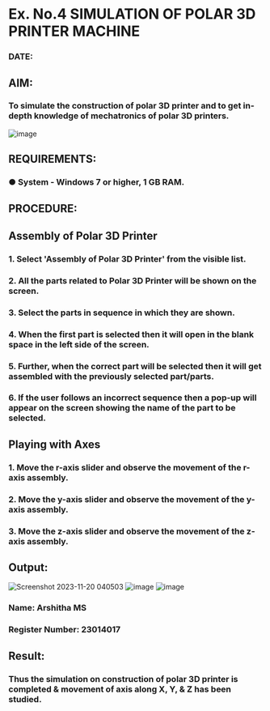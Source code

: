 # Ex. No.4 SIMULATION OF POLAR 3D PRINTER MACHINE

### DATE: 

## AIM:
### To simulate the construction of polar 3D printer and to get in-depth knowledge of mechatronics of polar 3D printers.

![image](https://github.com/Sellakumar1987/Ex.-No.-4---SIMULATION-OF-POLAR-3D-PRINTER-MACHINE/assets/113594316/b551f195-9877-49a2-99bb-a9efcfb3381a)

## REQUIREMENTS:
### ●	System - Windows 7 or higher, 1 GB RAM.

## PROCEDURE:

## Assembly of Polar 3D Printer
### 1.	Select 'Assembly of Polar 3D Printer' from the visible list.
### 2.	All the parts related to Polar 3D Printer will be shown on the screen.
### 3.	Select the parts in sequence in which they are shown.
### 4.	When the first part is selected then it will open in the blank space in the left side of the screen.
### 5.	Further, when the correct part will be selected then it will get assembled with the previously selected part/parts.
### 6.	If the user follows an incorrect sequence then a pop-up will appear on the screen showing the name of the part to be selected.






## Playing with Axes
### 1.	Move the r-axis slider and observe the movement of the r-axis assembly.
### 2.	Move the y-axis slider and observe the movement of the y-axis assembly.
### 3.	Move the z-axis slider and observe the movement of the z-axis assembly.





## Output:
![Screenshot 2023-11-20 040503](https://github.com/arshitha7/Ex.-No.-4---SIMULATION-OF-POLAR-3D-PRINTER-MACHINE/assets/144979143/89320c20-ec81-448a-8c76-d39206e45e39)
![image](https://github.com/arshitha7/Ex.-No.-4---SIMULATION-OF-POLAR-3D-PRINTER-MACHINE/assets/144979143/3bf9e461-32ff-4eea-a73b-41bfe7d06e95)
![image](https://github.com/arshitha7/Ex.-No.-4---SIMULATION-OF-POLAR-3D-PRINTER-MACHINE/assets/144979143/0fcd8cd5-139c-4cf9-813d-87ac978154cb)

### Name: Arshitha MS
### Register Number: 23014017

## Result: 
### Thus the simulation on construction of polar 3D printer is completed & movement of axis along X, Y, & Z has been studied.

